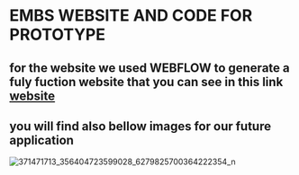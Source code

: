 # **EMBS WEBSITE AND CODE FOR PROTOTYPE**


## for the website we used WEBFLOW to generate a fuly fuction website that you can see in this link [website](https://cardi0connect.webflow.io/) 

## you will find also bellow images for our future application 



![371471713_356404723599028_6279825700364222354_n](https://github.com/ahmedneffati2001/embs_challenge/assets/150074855/54eaad4b-c3a3-4811-a86a-d702b7132f9b)



